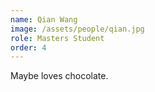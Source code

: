 ```yaml
---
name: Qian Wang
image: /assets/people/qian.jpg
role: Masters Student
order: 4
---
```


Maybe loves chocolate.
